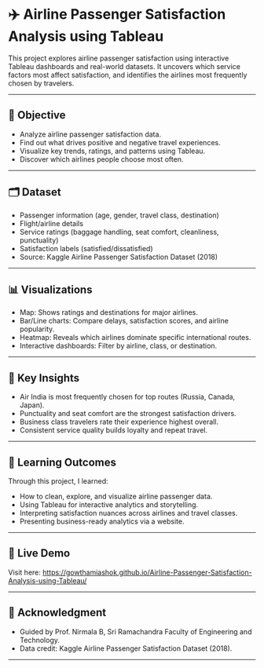 # ✈️ Airline Passenger Satisfaction Analysis using Tableau

This project explores airline passenger satisfaction using interactive Tableau dashboards and real-world datasets.
It uncovers which service factors most affect satisfaction, and identifies the airlines most frequently chosen by travelers.

--- 

## 🎯 Objective

  - Analyze airline passenger satisfaction data.
  - Find out what drives positive and negative travel experiences.
  - Visualize key trends, ratings, and patterns using Tableau.
  - Discover which airlines people choose most often.

---

## 🗂 Dataset

  - Passenger information (age, gender, travel class, destination)
  - Flight/airline details
  - Service ratings (baggage handling, seat comfort, cleanliness, punctuality)
  - Satisfaction labels (satisfied/dissatisfied)
  - Source: Kaggle Airline Passenger Satisfaction Dataset (2018)

---

## 📊 Visualizations

  - Map: Shows ratings and destinations for major airlines.
  - Bar/Line charts: Compare delays, satisfaction scores, and airline popularity.
  - Heatmap: Reveals which airlines dominate specific international routes.
  - Interactive dashboards: Filter by airline, class, or destination.

---

## 📌 Key Insights

 - Air India is most frequently chosen for top routes (Russia, Canada, Japan).
 - Punctuality and seat comfort are the strongest satisfaction drivers.
 - Business class travelers rate their experience highest overall.
 - Consistent service quality builds loyalty and repeat travel.

---

## 🌱 Learning Outcomes

Through this project, I learned:

  - How to clean, explore, and visualize airline passenger data.
  - Using Tableau for interactive analytics and storytelling.
  - Interpreting satisfaction nuances across airlines and travel classes.
  - Presenting business-ready analytics via a website.

---

## 🔗 Live Demo

Visit here: https://gowthamiashok.github.io/Airline-Passenger-Satisfaction-Analysis-using-Tableau/

---

## 🙏 Acknowledgment

  - Guided by Prof. Nirmala B, Sri Ramachandra Faculty of Engineering and Technology.
  - Data credit: Kaggle Airline Passenger Satisfaction Dataset (2018).

---
